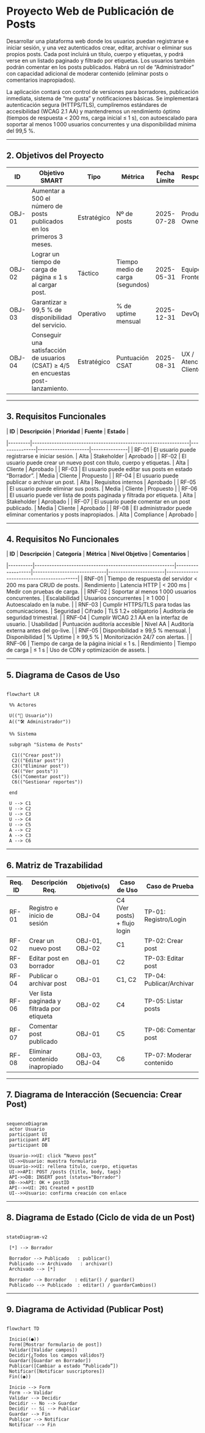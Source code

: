 # Proyecto Web de Publicación de Posts

Desarrollar una plataforma web donde los usuarios puedan registrarse e iniciar sesión, y una vez autenticados crear, editar, archivar o eliminar sus propios posts. Cada post incluirá un título, cuerpo y etiquetas, y podrá verse en un listado paginado y filtrado por etiquetas. Los usuarios también podrán comentar en los posts publicados. Habrá un rol de “Administrador” con capacidad adicional de moderar contenido (eliminar posts o comentarios inapropiados).

La aplicación contará con control de versiones para borradores, publicación inmediata, sistema de “me gusta” y notificaciones básicas. Se implementará autenticación segura (HTTPS/TLS), cumpliremos estándares de accesibilidad (WCAG 2.1 AA) y mantendremos un rendimiento óptimo (tiempos de respuesta < 200 ms, carga inicial ≤ 1 s), con autoescalado para soportar al menos 1 000 usuarios concurrentes y una disponibilidad mínima del 99,5 %.

---

## 2. Objetivos del Proyecto 

| **ID** | **Objetivo SMART**                                | **Tipo**   | **Métrica**                | **Fecha Límite** | **Responsable**   | **Estado**  |
|----------|------------------------------------------------------------------------------------|---------------|--------------------------------------------|------------------|-----------------------|---------------|
| OBJ-01 | Aumentar a 500 el número de posts publicados en los primeros 3 meses.      | Estratégico | Nº de posts               | 2025-07-28   | Product Owner    | No iniciado |
| OBJ-02 | Lograr un tiempo de carga de página ≤ 1 s al cargar post.             | Táctico   | Tiempo medio de carga (segundos)     | 2025-05-31   | Equipo Frontend   | En progreso |
| OBJ-03 | Garantizar ≥ 99,5 % de disponibilidad del servicio.                | Operativo  | % de uptime mensual            | 2025-12-31   | DevOps        | No iniciado |
| OBJ-04 | Conseguir una satisfacción de usuarios (CSAT) ≥ 4/5 en encuestas post-lanzamiento. | Estratégico | Puntuación CSAT              | 2025-08-31   | UX / Atención al Cliente | No iniciado |

---

## 3. Requisitos Funcionales 

| **ID** | **Descripción**                        | **Prioridad** | **Fuente**     | **Estado**  |

|---------|----------------------------------------------------------------|---------------|---------------------|---------------|
| RF-01 | El usuario puede registrarse e iniciar sesión.        | Alta     | Stakeholder    | Aprobado   |
| RF-02 | El usuario puede crear un nuevo post con título, cuerpo y etiquetas. | Alta   | Cliente      | Aprobado   |
| RF-03 | El usuario puede editar sus posts en estado “Borrador”.    | Media    | Cliente      | Propuesto  |
| RF-04 | El usuario puede publicar o archivar un post.         | Alta     | Requisitos internos | Aprobado   |
| RF-05 | El usuario puede eliminar sus posts.             | Media    | Cliente      | Propuesto  |
| RF-06 | El usuario puede ver lista de posts paginada y filtrada por etiqueta. | Alta  | Stakeholder    | Aprobado   |
| RF-07 | El usuario puede comentar en un post publicado.        | Media    | Cliente      | Aprobado   |
| RF-08 | El administrador puede eliminar comentarios y posts inapropiados. | Alta  | Compliance     | Aprobado   |

---

## 4. Requisitos No Funcionales 

| **ID** | **Descripción**                    | **Categoría**  | **Métrica**         | **Nivel Objetivo**  | **Comentarios**             |

|----------|---------------------------------------------------------|-------------------|------------------------------|-----------------------|------------------------------------------|
| RNF-01 | Tiempo de respuesta del servidor < 200 ms para CRUD de posts. | Rendimiento   | Latencia HTTP        | < 200 ms       | Medir con pruebas de carga.       |
| RNF-02 | Soportar al menos 1 000 usuarios concurrentes.    | Escalabilidad  | Usuarios concurrentes    | ≥ 1 000       | Autoescalado en la nube.        |
| RNF-03 | Cumplir HTTPS/TLS para todas las comunicaciones.   | Seguridad    | Cifrado          | TLS 1.2+ obligatorio | Auditoría de seguridad trimestral.   |
| RNF-04 | Cumplir WCAG 2.1 AA en la interfaz de usuario.    | Usabilidad    | Puntuación auditoría accesible | Nivel AA      | Auditoría externa antes del go-live.  |
| RNF-05 | Disponibilidad ≥ 99,5 % mensual.           | Disponibilidad  | % Uptime          | ≥ 99,5 %       | Monitorización 24/7 con alertas.    |
| RNF-06 | Tiempo de carga de la página inicial ≤ 1 s.      | Rendimiento   | Tiempo de carga       | ≤ 1 s        | Uso de CDN y optimización de assets.  |

---

## 5. Diagrama de Casos de Uso 



```mermaid

flowchart LR

 %% Actores

 U(("👤 Usuario"))
 A(("🛠️ Administrador"))

 %% Sistema

 subgraph "Sistema de Posts"

  C1(("Crear post"))
  C2(("Editar post"))
  C3(("Eliminar post"))
  C4(("Ver posts"))
  C5(("Comentar post"))
  C6(("Gestionar reportes"))

 end

 U --> C1
 U --> C2
 U --> C3
 U --> C4
 U --> C5
 A --> C2
 A --> C3
 A --> C6

```



---



## 6. Matriz de Trazabilidad 

| **Req. ID** | **Descripción Req.**               | **Objetivo(s)** | **Caso de Uso** | **Caso de Prueba** |
|-------------|----------------------------------------------------|-----------------|-----------------|---------------------|
| RF-01   | Registro e inicio de sesión            | OBJ-04     | C4 (Ver posts) + flujo login | TP-01: Registro/Login |
| RF-02   | Crear un nuevo post                | OBJ-01, OBJ-02 | C1       | TP-02: Crear post   |
| RF-03   | Editar post en borrador              | OBJ-01     | C2       | TP-03: Editar post  |
| RF-04   | Publicar o archivar post             | OBJ-01     | C1, C2     | TP-04: Publicar/Archivar |
| RF-06   | Ver lista paginada y filtrada por etiqueta    | OBJ-02     | C4       | TP-05: Listar posts  |
| RF-07   | Comentar post publicado              | OBJ-01     | C5       | TP-06: Comentar post |
| RF-08   | Eliminar contenido inapropiado          | OBJ-03, OBJ-04 | C6       | TP-07: Moderar contenido |

---

## 7. Diagrama de Interacción (Secuencia: Crear Post) 

```mermaid

sequenceDiagram
 actor Usuario
 participant UI
 participant API
 participant DB

 Usuario->>UI: click “Nuevo post”
 UI->>Usuario: muestra formulario
 Usuario->>UI: rellena título, cuerpo, etiquetas
 UI->>API: POST /posts {title, body, tags}
 API->>DB: INSERT post (status="Borrador")
 DB-->>API: OK + postID
 API-->>UI: 201 Created + postID
 UI-->>Usuario: confirma creación con enlace

```

---

## 8. Diagrama de Estado (Ciclo de vida de un Post) 

```mermaid

stateDiagram-v2

 [*] --> Borrador

 Borrador --> Publicado   : publicar()
 Publicado --> Archivado   : archivar()
 Archivado --> [*]

 Borrador --> Borrador   : editar() / guardar()
 Publicado --> Publicado  : editar() / guardarCambios()

```

---

## 9. Diagrama de Actividad (Publicar Post) 

```mermaid

flowchart TD

 Inicio((●))
 Form([Mostrar formulario de post])
 Validar([Validar campos])
 Decidir{¿Todos los campos válidos?}
 Guardar([Guardar en Borrador])
 Publicar([Cambiar a estado “Publicado”])
 Notificar([Notificar suscriptores])
 Fin((◉))

 Inicio --> Form
 Form --> Validar
 Validar --> Decidir
 Decidir -- No --> Guardar
 Decidir -- Sí --> Publicar
 Guardar --> Fin
 Publicar --> Notificar
 Notificar --> Fin
```